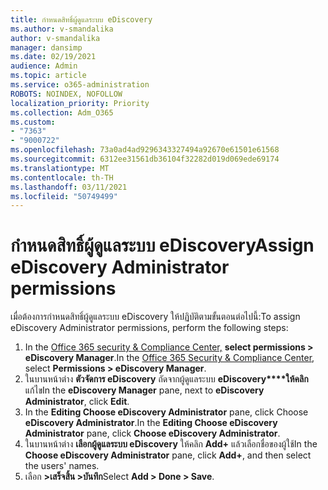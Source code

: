 ```yaml
---
title: กําหนดสิทธิ์ผู้ดูแลระบบ eDiscovery
ms.author: v-smandalika
author: v-smandalika
manager: dansimp
ms.date: 02/19/2021
audience: Admin
ms.topic: article
ms.service: o365-administration
ROBOTS: NOINDEX, NOFOLLOW
localization_priority: Priority
ms.collection: Adm_O365
ms.custom:
- "7363"
- "9000722"
ms.openlocfilehash: 73a0ad4ad9296343327494a92670e61501e61568
ms.sourcegitcommit: 6312ee31561db36104f32282d019d069ede69174
ms.translationtype: MT
ms.contentlocale: th-TH
ms.lasthandoff: 03/11/2021
ms.locfileid: "50749499"
---
```

# <a name="assign-ediscovery-administrator-permissions"></a><span data-ttu-id="0c6bd-102">กําหนดสิทธิ์ผู้ดูแลระบบ eDiscovery</span><span class="sxs-lookup"><span data-stu-id="0c6bd-102">Assign eDiscovery Administrator permissions</span></span>

<span data-ttu-id="0c6bd-103">เมื่อต้องการกําหนดสิทธิ์ผู้ดูแลระบบ eDiscovery ให้ปฏิบัติตามขั้นตอนต่อไปนี้:</span><span class="sxs-lookup"><span data-stu-id="0c6bd-103">To assign eDiscovery Administrator permissions, perform the following steps:</span></span>

1. <span data-ttu-id="0c6bd-104">In the [Office 365 security & Compliance Center,](https://sip.protection.office.com/) **select permissions > eDiscovery Manager**.</span><span class="sxs-lookup"><span data-stu-id="0c6bd-104">In the [Office 365 Security & Compliance Center](https://sip.protection.office.com/), select **Permissions > eDiscovery Manager**.</span></span>
2. <span data-ttu-id="0c6bd-105">ในบานหน้าต่าง **ตัวจัดการ eDiscovery** ถัดจากผู้ดูแลระบบ **eDiscovery\*\*\*\*ให้คลิก** แก้ไข</span><span class="sxs-lookup"><span data-stu-id="0c6bd-105">In the **eDiscovery Manager** pane, next to **eDiscovery Administrator**, click **Edit**.</span></span>
3. <span data-ttu-id="0c6bd-106">In the **Editing Choose eDiscovery Administrator** pane, click Choose **eDiscovery Administrator**.</span><span class="sxs-lookup"><span data-stu-id="0c6bd-106">In the **Editing Choose eDiscovery Administrator** pane, click **Choose eDiscovery Administrator**.</span></span>
4. <span data-ttu-id="0c6bd-107">ในบานหน้าต่าง **เลือกผู้ดูแลระบบ eDiscovery** ให้คลิก **Add+** แล้วเลือกชื่อของผู้ใช้</span><span class="sxs-lookup"><span data-stu-id="0c6bd-107">In the **Choose eDiscovery Administrator** pane, click **Add+**, and then select the users' names.</span></span>
5. <span data-ttu-id="0c6bd-108">เลือก **>เสร็จสิ้น >บันทึก**</span><span class="sxs-lookup"><span data-stu-id="0c6bd-108">Select **Add > Done > Save**.</span></span>